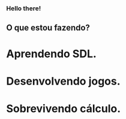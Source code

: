 ### Hello there!

## O que estou fazendo?
# Aprendendo SDL.
# Desenvolvendo jogos.
# Sobrevivendo cálculo.

